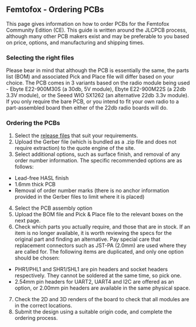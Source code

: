 ## Femtofox - Ordering PCBs

This page gives information on how to order PCBs for the Femtofox Community Edition (CE). This guide is written around the JLCPCB process, although many other PCB makers exist and may be preferable to you based on price, options, and manufacturing and shipping times.

### Selecting the right files
Please bear in mind that although the PCB is essentially the same, the parts list (BOM) and associated Pick and Place file will differ based on your choice.
The PCB comes in 3 variants based on the radio module being used - Ebyte E22-900M30S (a 30db, 5V module), Ebyte E22-900M22S (a 22db 3.3V module), or the Seeed WIO SX1262 (an alternative 22db 3.3v module).
If you only require the bare PCB, or you intend to fit your own radio to a part-assembled board then either of the 22db radio boards will do.

### Ordering the PCBs

 1. Select the [release files](tbc) that suit your requirements. 
 2. Upload the Gerber file (which is bundled as a .zip file and does not require extraction) to the quote engine of the site.
 3. Select additional options, such as surface finish, and removal of any order number information. The specific recommended options are as follows:
 - Lead-free HASL finish
 - 1.6mm thick PCB
 - Removal of order number marks (there is no anchor information provided in the Gerber files to limit where it is placed)
4. Select the PCB assembly option
5. Upload the BOM file and Pick & Place file to the relevant boxes on the next page.
6. Check which parts you actually require, and those that are in stock. If an item is no longer available, it is worth reviewing the specs for the original part and finding an alternative. Pay special care that replacement connectors such as JST-PA (2.0mm) are used where they are called for. The following items are duplicated, and only one option should be chosen:
 - PHR1/PHL1 and SHR1/SHL1 are pin headers and socket headers respectively. They cannot be soldered at the same time, so pick one.
 - 2.54mm pin headers for UART2, UART4 and I2C are offered as an option, or 2.00mm pin headers are available in the same physical space.
7. Check the 2D and 3D renders of the board to check that all modules are in the correct locations.
8. Submit the design using a suitable origin code, and complete the ordering process.


<!--stackedit_data:
eyJoaXN0b3J5IjpbMTMyMjM5NzA2Miw5MzI2MzkwNTQsLTY4MT
E2MTIyNSwtMjEzNDUzMjcwOV19
-->